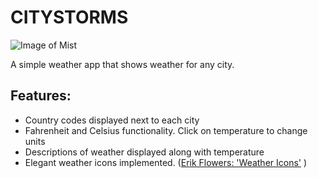 # CITYSTORMS
![Image of Mist](img/collage.png)

A simple weather app that shows weather for any city.

## Features:

* Country codes displayed next to each city
* Fahrenheit and Celsius functionality. Click on temperature to change units
* Descriptions of weather displayed along with temperature
* Elegant weather icons implemented. ([Erik Flowers: 'Weather Icons'](https://erikflowers.github.io/weather-icons/) )
